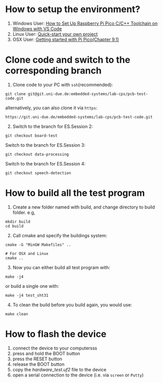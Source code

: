 # How to setup the environment?
1. Windows User: [How to Set Up Raspberry Pi Pico C/C++ Toolchain on Windows with VS Code](https://shawnhymel.com/2096/how-to-set-up-raspberry-pi-pico-c-c-toolchain-on-windows-with-vs-code/)
2. Linux User: [Quick-start your own project](https://github.com/raspberrypi/pico-sdk)
3. OSX User: [Getting started with Pi Pico(Chapter 9.1)](https://datasheets.raspberrypi.com/pico/getting-started-with-pico.pdf)

# Clone code and switch to the corresponding branch
1. Clone code to your PC with `ssh`(recommended):
```
git clone git@git.uni-due.de:embedded-systems/lab-cps/pcb-test-code.git
```
alternatively, you can also clone it via `https`:
```
https://git.uni-due.de/embedded-systems/lab-cps/pcb-test-code.git
```
2. Switch to the branch for ES.Session 2:
```
git checkout board-test
```
Switch to the branch for ES.Session 3:
```
git checkout data-processing
```
Switch to the branch for ES.Session 4:
```
git checkout speech-detection
```


# How to build all the test program
1. Create a new folder named with build, and change directory to build folder. e.g,
```
mkdir build
cd build
```
2. Call cmake and specify the buildings system:
```
cmake -G "MinGW Makefiles" ..

# For OSX and Linux
cmake ..
```
3. Now you can either build all test program with:
```
make -j4
```
or build a single one with:
```
make -j4 test_sht31
```
4. To clean the build before you build again, you would use:
```
make clean
```
# How to flash the device

1. connect the device to your computersss
2. press and hold the BOOT button
3. press the RESET button
4. release the BOOT button
5. copy the _hardware_test.uf2_ file to the device
6. open a serial connection to the device (i.e. via `screen` or `Putty`)

